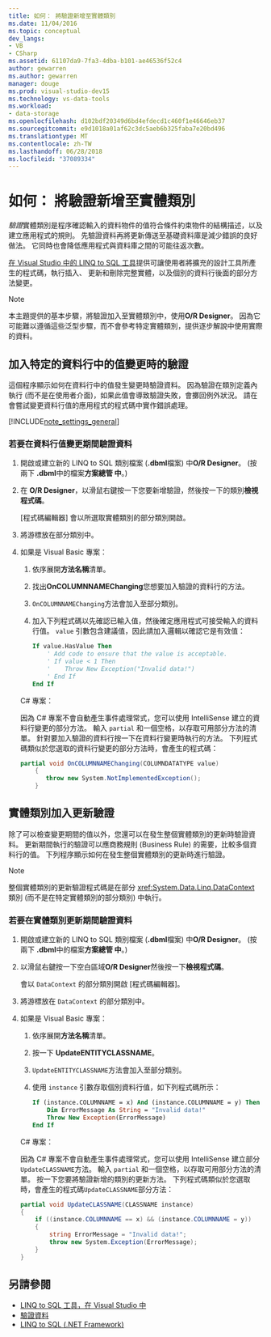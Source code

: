 ```yaml
---
title: 如何： 將驗證新增至實體類別
ms.date: 11/04/2016
ms.topic: conceptual
dev_langs:
- VB
- CSharp
ms.assetid: 61107da9-7fa3-4dba-b101-ae46536f52c4
author: gewarren
ms.author: gewarren
manager: douge
ms.prod: visual-studio-dev15
ms.technology: vs-data-tools
ms.workload:
- data-storage
ms.openlocfilehash: d102bdf20349d6bd4efdecd1c460f1e46646eb37
ms.sourcegitcommit: e9d1018a01af62c3dc5aeb6b325faba7e20bd496
ms.translationtype: MT
ms.contentlocale: zh-TW
ms.lasthandoff: 06/28/2018
ms.locfileid: "37089334"
---
```

# <a name="how-to-add-validation-to-entity-classes"></a>如何： 將驗證新增至實體類別
*驗證*實體類別是程序確認輸入的資料物件的值符合條件約束物件的結構描述，以及建立應用程式的規則。 先驗證資料再將更新傳送至基礎資料庫是減少錯誤的良好做法。 它同時也會降低應用程式與資料庫之間的可能往返次數。

 [在 Visual Studio 中的 LINQ to SQL 工具](../data-tools/linq-to-sql-tools-in-visual-studio2.md)提供可讓使用者將擴充的設計工具所產生的程式碼，執行插入、 更新和刪除完整實體，以及個別的資料行後面的部分方法變更。

> [!NOTE]
>  本主題提供的基本步驟，將驗證加入至實體類別中，使用**O/R Designer**。 因為它可能難以遵循這些泛型步驟，而不會參考特定實體類別，提供逐步解說中使用實際的資料。

## <a name="add-validation-for-changes-to-the-value-in-a-specific-column"></a>加入特定的資料行中的值變更時的驗證
 這個程序顯示如何在資料行中的值發生變更時驗證資料。 因為驗證在類別定義內執行 (而不是在使用者介面)，如果此值會導致驗證失敗，會擲回例外狀況。 請在會嘗試變更資料行值的應用程式的程式碼中實作錯誤處理。

[!INCLUDE[note_settings_general](../data-tools/includes/note_settings_general_md.md)]

### <a name="to-validate-data-during-a-columns-value-change"></a>若要在資料行值變更期間驗證資料

1.  開啟或建立新的 LINQ to SQL 類別檔案 (**.dbml**檔案) 中**O/R Designer**。 (按兩下 **.dbml**中的檔案**方案總管 中**。)

2.  在  **O/R Designer**，以滑鼠右鍵按一下您要新增驗證，然後按一下的類別**檢視程式碼**。

     [程式碼編輯器] 會以所選取實體類別的部分類別開啟。

3.  將游標放在部分類別中。

4.  如果是 Visual Basic 專案：

    1.  依序展開**方法名稱**清單。

    2.  找出**OnCOLUMNNAMEChanging**您想要加入驗證的資料行的方法。

    3.  `OnCOLUMNNAMEChanging`方法會加入至部分類別。

    4.  加入下列程式碼以先確認已輸入值，然後確定應用程式可接受輸入的資料行值。 `value` 引數包含建議值，因此請加入邏輯以確認它是有效值：

        ```vb
        If value.HasValue Then
            ' Add code to ensure that the value is acceptable.
            ' If value < 1 Then
            '    Throw New Exception("Invalid data!")
            ' End If
        End If
        ```

    C# 專案：

    因為 C# 專案不會自動產生事件處理常式，您可以使用 IntelliSense 建立的資料行變更的部分方法。 輸入 `partial` 和一個空格，以存取可用部分方法的清單。 針對要加入驗證的資料行按一下在資料行變更時執行的方法。 下列程式碼類似於您選取的資料行變更的部分方法時，會產生的程式碼：

    ```csharp
    partial void OnCOLUMNNAMEChanging(COLUMNDATATYPE value)
        {
           throw new System.NotImplementedException();
        }
    ```

## <a name="add-validation-for-updates-to-an-entity-class"></a>實體類別加入更新驗證
 除了可以檢查變更期間的值以外，您還可以在發生整個實體類別的更新時驗證資料。 更新期間執行的驗證可以應商務規則 (Business Rule) 的需要，比較多個資料行的值。 下列程序顯示如何在發生整個實體類別的更新時進行驗證。

> [!NOTE]
>  整個實體類別的更新驗證程式碼是在部分 <xref:System.Data.Linq.DataContext> 類別 (而不是在特定實體類別的部分類別) 中執行。

### <a name="to-validate-data-during-an-update-to-an-entity-class"></a>若要在實體類別更新期間驗證資料

1.  開啟或建立新的 LINQ to SQL 類別檔案 (**.dbml**檔案) 中**O/R Designer**。 (按兩下 **.dbml**中的檔案**方案總管 中**。)

2.  以滑鼠右鍵按一下空白區域**O/R Designer**然後按一下**檢視程式碼**。

     會以 `DataContext` 的部分類別開啟 [程式碼編輯器]。

3.  將游標放在 `DataContext` 的部分類別中。

4.  如果是 Visual Basic 專案：

    1.  依序展開**方法名稱**清單。

    2.  按一下  **UpdateENTITYCLASSNAME**。

    3.  `UpdateENTITYCLASSNAME`方法會加入至部分類別。

    4.  使用 `instance` 引數存取個別資料行值，如下列程式碼所示：

        ```vb
        If (instance.COLUMNNAME = x) And (instance.COLUMNNAME = y) Then
            Dim ErrorMessage As String = "Invalid data!"
            Throw New Exception(ErrorMessage)
        End If
        ```

    C# 專案：

    因為 C# 專案不會自動產生事件處理常式，您可以使用 IntelliSense 建立部分`UpdateCLASSNAME`方法。 輸入 `partial` 和一個空格，以存取可用部分方法的清單。 按一下您要將驗證新增的類別的更新方法。 下列程式碼類似於您選取時，會產生的程式碼`UpdateCLASSNAME`部分方法：

    ```csharp
    partial void UpdateCLASSNAME(CLASSNAME instance)
    {
        if ((instance.COLUMNNAME == x) && (instance.COLUMNNAME = y))
        {
            string ErrorMessage = "Invalid data!";
            throw new System.Exception(ErrorMessage);
        }
    }
    ```

## <a name="see-also"></a>另請參閱

- [LINQ to SQL 工具，在 Visual Studio 中](../data-tools/linq-to-sql-tools-in-visual-studio2.md)
- [驗證資料](../data-tools/validate-data-in-datasets.md)
- [LINQ to SQL (.NET Framework)](/dotnet/framework/data/adonet/sql/linq/index)